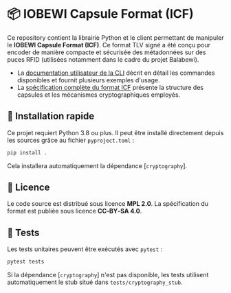 # 📦 IOBEWI Capsule Format (ICF)

Ce repository contient la librairie Python et le client permettant de manipuler 
le **IOBEWI Capsule Format (ICF)**. Ce format TLV signé a été conçu pour encoder
 de manière compacte et sécurisée des métadonnées sur des puces RFID (utilisées 
 notamment dans le cadre du projet Balabewi).

- La [documentation utilisateur de la CLI](cli/README.md) décrit en détail
  les commandes disponibles et fournit plusieurs exemples d'usage.
- La [spécification complète du format ICF](doc/SPEC-ICF.md) présente la structure
  des capsules et les mécanismes cryptographiques employés.

## 🔧 Installation rapide


Ce projet requiert Python 3.8 ou plus. Il peut être installé
directement depuis les sources grâce au fichier `pyproject.toml` :

```bash
pip install .
```
Cela installera automatiquement la dépendance [`cryptography`].

## 📄 Licence

Le code source est distribué sous licence **MPL 2.0**. La spécification du format
est publiée sous licence **CC‑BY‑SA 4.0**.

## 🧪 Tests

Les tests unitaires peuvent être exécutés avec `pytest` :

```bash
pytest tests
```

Si la dépendance [`cryptography`] n'est pas disponible, les tests utilisent
automatiquement le stub situé dans `tests/cryptography_stub`.
